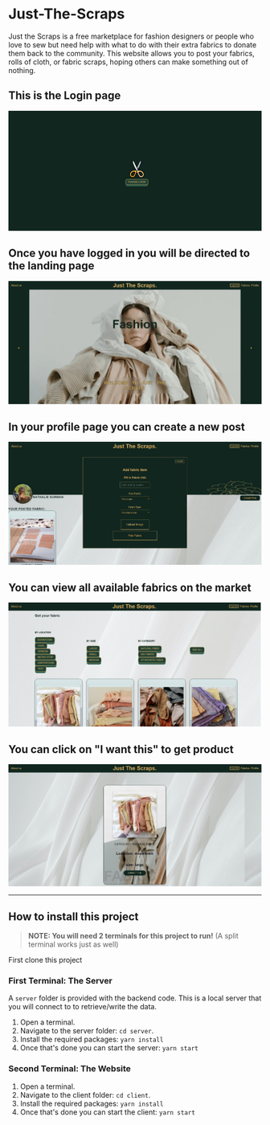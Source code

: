 # Just-The-Scraps

Just the Scraps is a free marketplace for fashion designers or people who love to sew but need help with what to do with their extra fabrics to donate them back to the community. 
This website allows you to post your fabrics, rolls of cloth, or fabric scraps, hoping others can make something out of nothing.

## This is the Login page

<img src="./client/public/login.jpg"/>

## Once you have logged in you will be directed to the landing page

<img src="./client/public/mainpage.jpg"/>

## In your profile page you can create a new post

<img src="./client/public/profile.jpg"/>

## You can view all available fabrics on the market

<img src="./client/public/allfabrics.jpg"/>

## You can click on "I want this" to get product

<img src="./client/public/fabricdetail.jpg"/>

---

## How to install this project

> **NOTE: You will need 2 terminals for this project to run!** (A split terminal works just as well)

First clone this project

### **First Terminal: The Server**

A `server` folder is provided with the backend code. This is a local server that you will connect to to retrieve/write the data.

1. Open a terminal.
2. Navigate to the server folder: `cd server`.
3. Install the required packages: `yarn install`
4. Once that's done you can start the server: `yarn start`

### **Second Terminal: The Website**

1. Open a terminal.
2. Navigate to the client folder: `cd client`.
3. Install the required packages: `yarn install`
4. Once that's done you can start the client: `yarn start`
